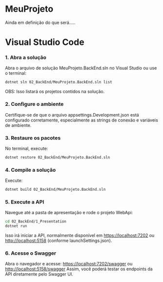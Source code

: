 # MeuProjeto

Ainda em definição do que será.....

# Visual Studio Code

### 1. Abra a solução
Abra o arquivo de solução MeuProjeto.BackEnd.sln no Visual Studio ou use o terminal:

```bash
dotnet sln 02_BackEnd/MeuProjeto.BackEnd.sln list
```

OBS: Isso listará os projetos contidos na solução.

### 2. Configure o ambiente

Certifique-se de que o arquivo appsettings.Development.json está configurado corretamente, especialmente as strings de conexão e variáveis de ambiente.

### 3. Restaure os pacotes

No terminal, execute:

```bash
dotnet restore 02_BackEnd/MeuProjeto.BackEnd.sln
```

### 4. Compile a solução

Execute:

```bash
dotnet build 02_BackEnd/MeuProjeto.BackEnd.sln
```

### 5. Execute a API

Navegue até a pasta de apresentação e rode o projeto WebApi:

```bash
cd 02_BackEnd/1_Presentation
dotnet run
```

Isso irá iniciar a API, normalmente disponível em <https://localhost:7202> ou <http://localhost:5158> (conforme launchSettings.json).

### 6. Acesse o Swagger

Abra o navegador e acesse:
<https://localhost:7202/swagger> ou <http://localhost:5158/swagger>
Assim, você poderá testar os endpoints da API diretamente pelo Swagger UI.
